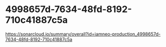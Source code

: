 # 4998657d-7634-48fd-8192-710c41887c5a
https://sonarcloud.io/summary/overall?id=iamneo-production_4998657d-7634-48fd-8192-710c41887c5a
